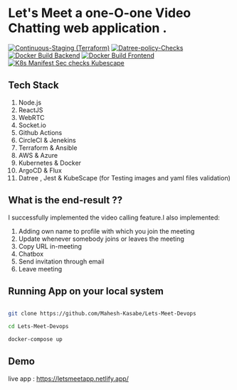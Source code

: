 # Let's Meet a one-O-one Video Chatting web application . 


[![Continuous-Staging (Terraform)](https://github.com/Mahesh-Kasabe/Lets-Meet-Devops/actions/workflows/terraform.yaml/badge.svg)](https://github.com/Mahesh-Kasabe/Lets-Meet-Devops/actions/workflows/terraform.yaml) [![Datree-policy-Checks](https://github.com/Mahesh-Kasabe/Lets-Meet-Devops/actions/workflows/datree-test.yaml/badge.svg)](https://github.com/Mahesh-Kasabe/Lets-Meet-Devops/actions/workflows/datree-test.yaml) [![Docker Build Backend](https://github.com/Mahesh-Kasabe/Lets-Meet-Devops/actions/workflows/cd-backend.yaml/badge.svg)](https://github.com/Mahesh-Kasabe/Lets-Meet-Devops/actions/workflows/cd-backend.yaml) [![Docker Build Frontend](https://github.com/Mahesh-Kasabe/Lets-Meet-Devops/actions/workflows/cd-frontend.yaml/badge.svg)](https://github.com/Mahesh-Kasabe/Lets-Meet-Devops/actions/workflows/cd-frontend.yaml) [![K8s Manifest Sec checks Kubescape](https://github.com/Mahesh-Kasabe/Lets-Meet-Devops/actions/workflows/kubescape.yaml/badge.svg)](https://github.com/Mahesh-Kasabe/Lets-Meet-Devops/actions/workflows/kubescape.yaml)


## Tech Stack 
1.  Node.js
2. ReactJS 
3. WebRTC
4. Socket.io
5. Github Actions 
6. CircleCI & Jenekins
7. Terraform & Ansible
8. AWS & Azure 
9. Kubernetes & Docker 
10. ArgoCD & Flux
11. Datree , Jest & KubeScape (for Testing images and yaml files validation)

## What is the end-result ??

I successfully implemented the video calling feature.I also implemented:

1. Adding own name to profile with which you join the meeting
2. Update whenever somebody joins or leaves the meeting
3. Copy URL in-meeting
4. Chatbox
5. Send invitation through email 
6. Leave meeting

## Running App on your local system 

```bash

git clone https://github.com/Mahesh-Kasabe/Lets-Meet-Devops

cd Lets-Meet-Devops

docker-compose up

```

## Demo

live app : https://letsmeetapp.netlify.app/



